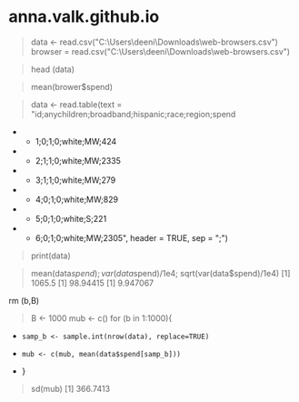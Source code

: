 # anna.valk.github.io

> data <- read.csv("C:\\Users\\deeni\\Downloads\\web-browsers.csv")
> browser = read.csv("C:\\Users\\deeni\\Downloads\\web-browsers.csv")

> head (data)

> mean(brower$spend)

> data <- read.table(text = "id;anychildren;broadband;hispanic;race;region;spend
+ + 1;0;1;0;white;MW;424
+ + 2;1;1;0;white;MW;2335
+ + 3;1;1;0;white;MW;279
+ + 4;0;1;0;white;MW;829
+ + 5;0;1;0;white;S;221
+ + 6;0;1;0;white;MW;2305", header = TRUE, sep = ";")
> print(data)

> mean(data$spend); var(data$spend)/1e4; sqrt(var(data$spend)/1e4)
[1] 1065.5
[1] 98.94415
[1] 9.947067

 rm (b,B)
> B <- 1000
> mub <- c()
> for (b in 1:1000){
+     samp_b <- sample.int(nrow(data), replace=TRUE)
+     mub <- c(mub, mean(data$spend[samp_b]))
+ }
> sd(mub)
[1] 366.7413